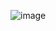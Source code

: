 ![image](https://github.com/felixd38v/hello-fastapi/assets/37050904/00ed323d-f108-40a7-a6c8-8cc88ebeb7df)
